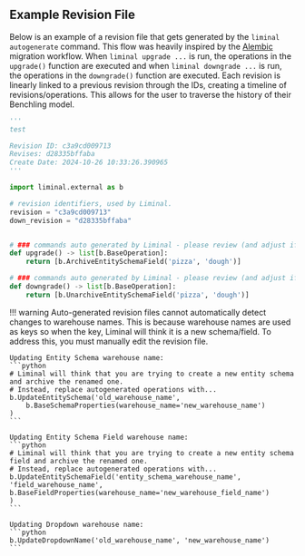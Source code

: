 ## Example Revision File

Below is an example of a revision file that gets generated by the `liminal autogenerate` command. This flow was heavily inspired by the [Alembic](https://alembic.sqlalchemy.org/en/latest/) migration workflow. When `liminal upgrade ...` is run, the operations in the `upgrade()` function are executed and when `liminal downgrade ...` is run, the operations in the `downgrade()` function are executed. Each revision is linearly linked to a previous revision through the IDs, creating a timeline of revisions/operations. This allows for the user to traverse the history of their Benchling model.

```python
'''
test

Revision ID: c3a9cd009713
Revises: d28335bffaba
Create Date: 2024-10-26 10:33:26.390965
'''

import liminal.external as b

# revision identifiers, used by Liminal.
revision = "c3a9cd009713"
down_revision = "d28335bffaba"


# ### commands auto generated by Liminal - please review (and adjust if needed)! ###
def upgrade() -> list[b.BaseOperation]:
    return [b.ArchiveEntitySchemaField('pizza', 'dough')]

# ### commands auto generated by Liminal - please review (and adjust if needed)! ###
def downgrade() -> list[b.BaseOperation]:
    return [b.UnarchiveEntitySchemaField('pizza', 'dough')]
```

!!! warning
    Auto-generated revision files cannot automatically detect changes to warehouse names.
    This is because warehouse names are used as keys so when the key, Liminal will think it is a new schema/field.
    To address this, you must manually edit the revision file.

    Updating Entity Schema warehouse name:
    ```python
    # Liminal will think that you are trying to create a new entity schema and archive the renamed one.
    # Instead, replace autogenerated operations with...
    b.UpdateEntitySchema('old_warehouse_name', 
        b.BaseSchemaProperties(warehouse_name='new_warehouse_name')
    )
    ```

    Updating Entity Schema Field warehouse name:
    ```python
    # Liminal will think that you are trying to create a new entity schema field and archive the renamed one.
    # Instead, replace autogenerated operations with...
    b.UpdateEntitySchemaField('entity_schema_warehouse_name', 'field_warehouse_name', 
    b.BaseFieldProperties(warehouse_name='new_warehouse_field_name')
    )
    ```

    Updating Dropdown warehouse name:
    ```python
    b.UpdateDropdownName('old_warehouse_name', 'new_warehouse_name')
    ```
